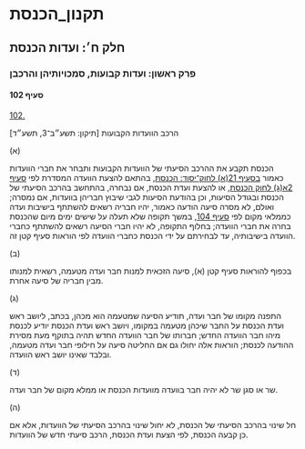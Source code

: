 # תקנון_הכנסת

## חלק ח׳: ועדות הכנסת

### פרק ראשון: ועדות קבועות, סמכויותיהן והרכבן

#### סעיף 102

[102.](https://he.wikisource.org/wiki/תקנון_הכנסת#s_yp_102)

הרכב הוועדות הקבועות [תיקון: תשע״ב־3, תשע״ד]

(א)

הכנסת תקבע את ההרכב הסיעתי של הוועדות הקבועות ותבחר את חברי הוועדות כאמור [בסעיף 21(א) לחוק־יסוד: הכנסת](https://he.wikisource.org/wiki/חוק-יסוד:_הכנסת#s_yp_21 "חוק-יסוד: הכנסת"), בהתאם להצעת הוועדה המסדרת לפי [סעיף 2א(ג) לחוק הכנסת](https://he.wikisource.org/wiki/חוק_הכנסת#סעיף_2א "חוק הכנסת"),
או להצעת ועדת הכנסת, אם נבחרה, בהתחשב בהרכב הסיעתי של הכנסת ובגודל
הסיעות, וכן בהודעת הסיעות לגבי שיבוץ חבריהן בוועדות, אם נמסרה; ואולם, לא
מסרה סיעה הודעה כאמור, יהיו חבריה רשאים להשתתף בישיבות ועדה כממלאי מקום
לפי [סעיף 104](https://he.wikisource.org/wiki/תקנון_הכנסת#s_yp_104),
במשך תקופה שלא תעלה על שישים ימים מיום שהכנסת בחרה את חברי הוועדה;
בחלוף התקופה, לא יהיו חברי הסיעה רשאים להשתתף כחברי הוועדה בישיבותיה, עד
לבחירתם על ידי הכנסת כחברי הוועדה לפי הוראות סעיף קטן זה.

(ב)

בכפוף להוראות סעיף קטן (א), סיעה הזכאית למנות חבר ועדה מטעמה, רשאית למנותו מבין חבריה של סיעה אחרת.

(ג)

התפנה
מקומו של חבר ועדה, תודיע הסיעה שמטעמה הוא מכהן, בכתב, ליושב ראש ועדת
הכנסת על החבר שיכהן מטעמה במקומו, ויושב ראש ועדת הכנסת יודיע לכנסת מיהו
חבר הוועדה החדש; חברותו של חבר הוועדה החדש תהיה בתוקף מעת מסירת ההודעה
לכנסת; הוראות אלה יחולו גם אם החליטה סיעה על חילופי חבר ועדה מטעמה,
ובלבד שאינו יושב ראש הוועדה.

(ד)

שר או סגן שר לא יהיה חבר בוועדה מוועדות הכנסת או ממלא מקום של חבר ועדה.

(ה)

חל שינוי
בהרכב הסיעתי של הכנסת, לא יחול שינוי בהרכב הסיעתי של הוועדות, אלא אם כן
קבעה הכנסת, לפי הצעת ועדת הכנסת, הרכב סיעתי חדש של הוועדות.